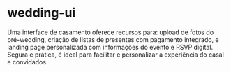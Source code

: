 # wedding-ui
Uma interface de casamento oferece recursos para: upload de fotos do pré-wedding, criação de listas de presentes com pagamento integrado, e landing page personalizada com informações do evento e RSVP digital. Segura e prática, é ideal para facilitar e personalizar a experiência do casal e convidados. 
